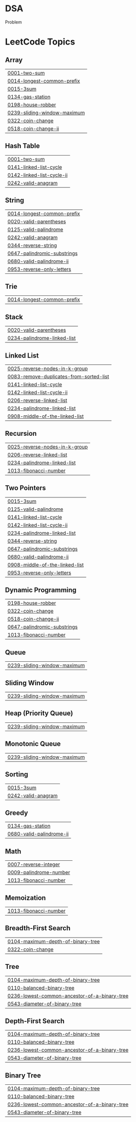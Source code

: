# DSA
Problem

<!---LeetCode Topics Start-->
# LeetCode Topics
## Array
|  |
| ------- |
| [0001-two-sum](https://github.com/Virendra2406087/DSA/tree/master/0001-two-sum) |
| [0014-longest-common-prefix](https://github.com/Virendra2406087/DSA/tree/master/0014-longest-common-prefix) |
| [0015-3sum](https://github.com/Virendra2406087/DSA/tree/master/0015-3sum) |
| [0134-gas-station](https://github.com/Virendra2406087/DSA/tree/master/0134-gas-station) |
| [0198-house-robber](https://github.com/Virendra2406087/DSA/tree/master/0198-house-robber) |
| [0239-sliding-window-maximum](https://github.com/Virendra2406087/DSA/tree/master/0239-sliding-window-maximum) |
| [0322-coin-change](https://github.com/Virendra2406087/DSA/tree/master/0322-coin-change) |
| [0518-coin-change-ii](https://github.com/Virendra2406087/DSA/tree/master/0518-coin-change-ii) |
## Hash Table
|  |
| ------- |
| [0001-two-sum](https://github.com/Virendra2406087/DSA/tree/master/0001-two-sum) |
| [0141-linked-list-cycle](https://github.com/Virendra2406087/DSA/tree/master/0141-linked-list-cycle) |
| [0142-linked-list-cycle-ii](https://github.com/Virendra2406087/DSA/tree/master/0142-linked-list-cycle-ii) |
| [0242-valid-anagram](https://github.com/Virendra2406087/DSA/tree/master/0242-valid-anagram) |
## String
|  |
| ------- |
| [0014-longest-common-prefix](https://github.com/Virendra2406087/DSA/tree/master/0014-longest-common-prefix) |
| [0020-valid-parentheses](https://github.com/Virendra2406087/DSA/tree/master/0020-valid-parentheses) |
| [0125-valid-palindrome](https://github.com/Virendra2406087/DSA/tree/master/0125-valid-palindrome) |
| [0242-valid-anagram](https://github.com/Virendra2406087/DSA/tree/master/0242-valid-anagram) |
| [0344-reverse-string](https://github.com/Virendra2406087/DSA/tree/master/0344-reverse-string) |
| [0647-palindromic-substrings](https://github.com/Virendra2406087/DSA/tree/master/0647-palindromic-substrings) |
| [0680-valid-palindrome-ii](https://github.com/Virendra2406087/DSA/tree/master/0680-valid-palindrome-ii) |
| [0953-reverse-only-letters](https://github.com/Virendra2406087/DSA/tree/master/0953-reverse-only-letters) |
## Trie
|  |
| ------- |
| [0014-longest-common-prefix](https://github.com/Virendra2406087/DSA/tree/master/0014-longest-common-prefix) |
## Stack
|  |
| ------- |
| [0020-valid-parentheses](https://github.com/Virendra2406087/DSA/tree/master/0020-valid-parentheses) |
| [0234-palindrome-linked-list](https://github.com/Virendra2406087/DSA/tree/master/0234-palindrome-linked-list) |
## Linked List
|  |
| ------- |
| [0025-reverse-nodes-in-k-group](https://github.com/Virendra2406087/DSA/tree/master/0025-reverse-nodes-in-k-group) |
| [0083-remove-duplicates-from-sorted-list](https://github.com/Virendra2406087/DSA/tree/master/0083-remove-duplicates-from-sorted-list) |
| [0141-linked-list-cycle](https://github.com/Virendra2406087/DSA/tree/master/0141-linked-list-cycle) |
| [0142-linked-list-cycle-ii](https://github.com/Virendra2406087/DSA/tree/master/0142-linked-list-cycle-ii) |
| [0206-reverse-linked-list](https://github.com/Virendra2406087/DSA/tree/master/0206-reverse-linked-list) |
| [0234-palindrome-linked-list](https://github.com/Virendra2406087/DSA/tree/master/0234-palindrome-linked-list) |
| [0908-middle-of-the-linked-list](https://github.com/Virendra2406087/DSA/tree/master/0908-middle-of-the-linked-list) |
## Recursion
|  |
| ------- |
| [0025-reverse-nodes-in-k-group](https://github.com/Virendra2406087/DSA/tree/master/0025-reverse-nodes-in-k-group) |
| [0206-reverse-linked-list](https://github.com/Virendra2406087/DSA/tree/master/0206-reverse-linked-list) |
| [0234-palindrome-linked-list](https://github.com/Virendra2406087/DSA/tree/master/0234-palindrome-linked-list) |
| [1013-fibonacci-number](https://github.com/Virendra2406087/DSA/tree/master/1013-fibonacci-number) |
## Two Pointers
|  |
| ------- |
| [0015-3sum](https://github.com/Virendra2406087/DSA/tree/master/0015-3sum) |
| [0125-valid-palindrome](https://github.com/Virendra2406087/DSA/tree/master/0125-valid-palindrome) |
| [0141-linked-list-cycle](https://github.com/Virendra2406087/DSA/tree/master/0141-linked-list-cycle) |
| [0142-linked-list-cycle-ii](https://github.com/Virendra2406087/DSA/tree/master/0142-linked-list-cycle-ii) |
| [0234-palindrome-linked-list](https://github.com/Virendra2406087/DSA/tree/master/0234-palindrome-linked-list) |
| [0344-reverse-string](https://github.com/Virendra2406087/DSA/tree/master/0344-reverse-string) |
| [0647-palindromic-substrings](https://github.com/Virendra2406087/DSA/tree/master/0647-palindromic-substrings) |
| [0680-valid-palindrome-ii](https://github.com/Virendra2406087/DSA/tree/master/0680-valid-palindrome-ii) |
| [0908-middle-of-the-linked-list](https://github.com/Virendra2406087/DSA/tree/master/0908-middle-of-the-linked-list) |
| [0953-reverse-only-letters](https://github.com/Virendra2406087/DSA/tree/master/0953-reverse-only-letters) |
## Dynamic Programming
|  |
| ------- |
| [0198-house-robber](https://github.com/Virendra2406087/DSA/tree/master/0198-house-robber) |
| [0322-coin-change](https://github.com/Virendra2406087/DSA/tree/master/0322-coin-change) |
| [0518-coin-change-ii](https://github.com/Virendra2406087/DSA/tree/master/0518-coin-change-ii) |
| [0647-palindromic-substrings](https://github.com/Virendra2406087/DSA/tree/master/0647-palindromic-substrings) |
| [1013-fibonacci-number](https://github.com/Virendra2406087/DSA/tree/master/1013-fibonacci-number) |
## Queue
|  |
| ------- |
| [0239-sliding-window-maximum](https://github.com/Virendra2406087/DSA/tree/master/0239-sliding-window-maximum) |
## Sliding Window
|  |
| ------- |
| [0239-sliding-window-maximum](https://github.com/Virendra2406087/DSA/tree/master/0239-sliding-window-maximum) |
## Heap (Priority Queue)
|  |
| ------- |
| [0239-sliding-window-maximum](https://github.com/Virendra2406087/DSA/tree/master/0239-sliding-window-maximum) |
## Monotonic Queue
|  |
| ------- |
| [0239-sliding-window-maximum](https://github.com/Virendra2406087/DSA/tree/master/0239-sliding-window-maximum) |
## Sorting
|  |
| ------- |
| [0015-3sum](https://github.com/Virendra2406087/DSA/tree/master/0015-3sum) |
| [0242-valid-anagram](https://github.com/Virendra2406087/DSA/tree/master/0242-valid-anagram) |
## Greedy
|  |
| ------- |
| [0134-gas-station](https://github.com/Virendra2406087/DSA/tree/master/0134-gas-station) |
| [0680-valid-palindrome-ii](https://github.com/Virendra2406087/DSA/tree/master/0680-valid-palindrome-ii) |
## Math
|  |
| ------- |
| [0007-reverse-integer](https://github.com/Virendra2406087/DSA/tree/master/0007-reverse-integer) |
| [0009-palindrome-number](https://github.com/Virendra2406087/DSA/tree/master/0009-palindrome-number) |
| [1013-fibonacci-number](https://github.com/Virendra2406087/DSA/tree/master/1013-fibonacci-number) |
## Memoization
|  |
| ------- |
| [1013-fibonacci-number](https://github.com/Virendra2406087/DSA/tree/master/1013-fibonacci-number) |
## Breadth-First Search
|  |
| ------- |
| [0104-maximum-depth-of-binary-tree](https://github.com/Virendra2406087/DSA/tree/master/0104-maximum-depth-of-binary-tree) |
| [0322-coin-change](https://github.com/Virendra2406087/DSA/tree/master/0322-coin-change) |
## Tree
|  |
| ------- |
| [0104-maximum-depth-of-binary-tree](https://github.com/Virendra2406087/DSA/tree/master/0104-maximum-depth-of-binary-tree) |
| [0110-balanced-binary-tree](https://github.com/Virendra2406087/DSA/tree/master/0110-balanced-binary-tree) |
| [0236-lowest-common-ancestor-of-a-binary-tree](https://github.com/Virendra2406087/DSA/tree/master/0236-lowest-common-ancestor-of-a-binary-tree) |
| [0543-diameter-of-binary-tree](https://github.com/Virendra2406087/DSA/tree/master/0543-diameter-of-binary-tree) |
## Depth-First Search
|  |
| ------- |
| [0104-maximum-depth-of-binary-tree](https://github.com/Virendra2406087/DSA/tree/master/0104-maximum-depth-of-binary-tree) |
| [0110-balanced-binary-tree](https://github.com/Virendra2406087/DSA/tree/master/0110-balanced-binary-tree) |
| [0236-lowest-common-ancestor-of-a-binary-tree](https://github.com/Virendra2406087/DSA/tree/master/0236-lowest-common-ancestor-of-a-binary-tree) |
| [0543-diameter-of-binary-tree](https://github.com/Virendra2406087/DSA/tree/master/0543-diameter-of-binary-tree) |
## Binary Tree
|  |
| ------- |
| [0104-maximum-depth-of-binary-tree](https://github.com/Virendra2406087/DSA/tree/master/0104-maximum-depth-of-binary-tree) |
| [0110-balanced-binary-tree](https://github.com/Virendra2406087/DSA/tree/master/0110-balanced-binary-tree) |
| [0236-lowest-common-ancestor-of-a-binary-tree](https://github.com/Virendra2406087/DSA/tree/master/0236-lowest-common-ancestor-of-a-binary-tree) |
| [0543-diameter-of-binary-tree](https://github.com/Virendra2406087/DSA/tree/master/0543-diameter-of-binary-tree) |
<!---LeetCode Topics End-->